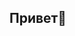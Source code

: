 ## Привет👋

<!--
**Lizok123/Lizok123** is a ✨ _special_ ✨ repository because its `README.md` (this file) appears on your GitHub profile.

я Симонова Елизавета, C#-разработчик

-->
